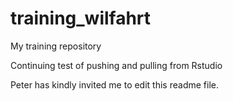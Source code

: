 # training_wilfahrt
My training repository

Continuing test of pushing and pulling from Rstudio

Peter has kindly invited me to edit this readme file.
